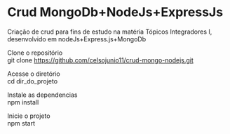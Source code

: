 # Crud MongoDb+NodeJs+ExpressJs
Criação de crud para fins de estudo na matéria Tópicos Integradores I, desenvolvido em nodeJs+Express.js+MongoDb


Clone o repositório<br>
git clone https://github.com/celsojunio11/crud-mongo-nodejs.git

Acesse o diretório<br>
cd dir_do_projeto

Instale as dependencias<br>
npm install

Inicie o projeto<br>
npm start
